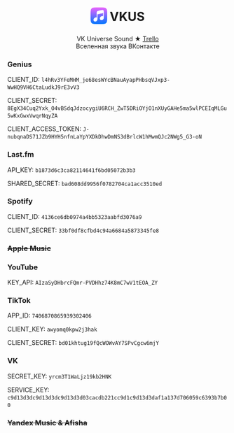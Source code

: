 <h1 align="center">
<sub>
<img src="src/static/icon128.png" height="38" width="38">
</sub>
VKUS
</h1>

<p align="center">
VK Universe Sound ★ <a href="https://trello.com/b/cSpLwvpd">Trello</a> </br>   
Вселенная звука ВКонтакте </br>   
</p>

<!-- <p align="center">
<a href="https://addons.mozilla.org/addon/ublock-origin/"><img src="https://user-images.githubusercontent.com/585534/107280546-7b9b2a00-6a26-11eb-8f9f-f95932f4bfec.png" alt="Get uBlock Origin for Firefox"></a>
<a href="https://microsoftedge.microsoft.com/addons/detail/ublock-origin/odfafepnkmbhccpbejgmiehpchacaeak"><img src="https://user-images.githubusercontent.com/585534/107280673-a5ece780-6a26-11eb-9cc7-9fa9f9f81180.png" alt="Get uBlock Origin for Microsoft Edge"></a>
<a href="https://addons.opera.com/extensions/details/ublock/"><img src="https://user-images.githubusercontent.com/585534/107280692-ac7b5f00-6a26-11eb-85c7-088926504452.png" alt="Get uBlock Origin for Opera"></a>
<a href="https://chromewebstore.google.com/detail/ublock-origin/cjpalhdlnbpafiamejdnhcphjbkeiagm"><img src="https://user-images.githubusercontent.com/585534/107280622-91a8ea80-6a26-11eb-8d07-77c548b28665.png" alt="Get uBlock Origin for Chromium"></a><br>
<sub><a href="https://github.com/uBlockOrigin/uBlock-issues/wiki/About-Google-Chrome's-%22This-extension-may-soon-no-longer-be-supported%22"><b>IMPORTANT</b>: About Google Chrome's "This extension may soon no longer be supported"</a></sub>
</p> -->

<!-- ![image](./logo.gif) -->


### Genius

CLIENT_ID: `l4hRv3YFeMHM_je68esWYcBNauAyapPHbsqVJxp3-WwHQ9VH6CtaLudkJ9rE3vV3`

CLIENT_SECRET: `8EgX34Cuq2Yxk_O4vBSdqJdzocygiU6RCH_ZwT5DRiOYjO1nXUyGAHe5ma5wlPCEIqMLGu5wKxGwxVwqrNqyZA`

CLIENT_ACCESS_TOKEN: `J-nubqnaDS71JZb9HYH5nfnLaYpYXDkDhwDmNS3dBrlcW1hMwmQJc2NWg5_G3-oN`

### Last\.fm

API_KEY: `b1873d6c3ca82114641f6bd05072b3b3`

SHARED_SECRET: `bad608dd9956f0782704ca1acc3510ed`

### Spotify

CLIENT_ID: `4136ce6db0974a4bb5323aabfd3076a9`

CLIENT_SECRET: `33bf0df8cfbd4c94a6684a5873345fe8`

<h3><del> Apple Music </del></h3>

### YouTube

KEY_API: `AIzaSyDHbrcFQmr-PVDHhz74K8mC7wV1tEOA_ZY`

### TikTok

APP_ID: `7406870865939302406`

CLIENT_KEY: `awyomq0kpw2j3hak`

CLIENT_SECRET: `bd01khtug19fQcWOWvAY7SPvCgcw6mjY`

<!-- //akseya
//eU90Zhn_HAhmIDL -->

### VK 

SECRET_KEY: `yrcm3T1WaLjz19kb2HNK`

SERVICE_KEY: `c9d13d3dc9d13d3dc9d13d3d03cacdb221cc9d1c9d13d3daf1a137d706059c6393b7b00`

<h3><del> Yandex Music & Afisha </del></h3>
